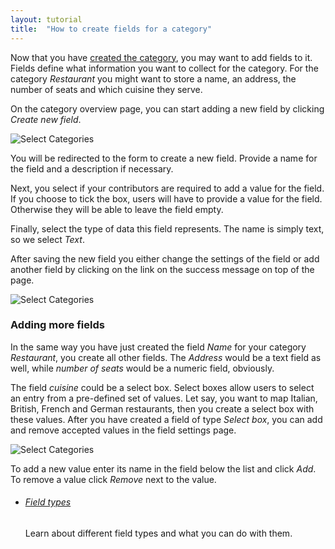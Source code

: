 ```yaml
---
layout: tutorial
title:  "How to create fields for a category"
---
```


Now that you have [created the category](how-to-setup-categories.html), you may want to add fields to it. Fields define what information you want to collect for the category. For the category _Restaurant_ you might want to store a name, an address, the number of seats and which cuisine they serve.

On the category overview page, you can start adding a new field by clicking _Create new field_.

![Select Categories](img/how-to-create-field-01.png)

You will be redirected to the form to create a new field. Provide a name for the field and a description if necessary.

Next, you select if your contributors are required to add a value for the field. If you choose to tick the box, users will have to provide a value for the field. Otherwise they will be able to leave the field empty.

Finally, select the type of data this field represents. The name is simply text, so we select _Text_.

After saving the new field you either change the settings of the field or add another field by clicking on the link on the success message on top of the page.

![Select Categories](img/how-to-setup-categories-02.png)

### Adding more fields

In the same way you have just created the field _Name_ for your category _Restaurant_, you create all other fields. The _Address_ would be a text field as well, while _number of seats_ would be a numeric field, obviously.

The field _cuisine_ could be a select box. Select boxes allow users to select an entry from a pre-defined set of values. Let say, you want to map Italian, British, French and German restaurants, then you create a select box with these values. After you have created a field of type _Select box_, you can add and remove accepted values in the field settings page.

![Select Categories](img/how-to-create-field-02.png)

To add a new value enter its name in the field below the list and click _Add_. To remove a value click _Remove_ next to the value.

<div class="info-box alert alert-info">
    <i class="fa fa-info-circle"></i>
    <div>
        <ul class="tutorial-links">
            <li>
                <h6><a href="field-types.html">Field types</a></h6>
                <p>Learn about different field types and what you can do with them.</p>
            </li>
        </ul>
    </div>
</div>
